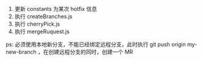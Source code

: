 1. 更新 constants 为某次 hotfix 信息
2. 执行 createBranches.js
3. 执行 cherryPick.js
4. 执行 mergeRuquest.js

ps: 必须使用本地新分支，不能已经绑定远程分支，此时执行 git push origin my-new-branch ，在创建远程分支的同时，创建一个 MR